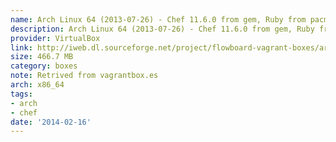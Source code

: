 ```yaml
---
name: Arch Linux 64 (2013-07-26) - Chef 11.6.0 from gem, Ruby from pacman
description: Arch Linux 64 (2013-07-26) - Chef 11.6.0 from gem, Ruby from pacman
provider: VirtualBox
link: http://iweb.dl.sourceforge.net/project/flowboard-vagrant-boxes/arch64-2013-07-26-chef.box
size: 466.7 MB
category: boxes
note: Retrived from vagrantbox.es
arch: x86_64
tags:
- arch
- chef
date: '2014-02-16'
---
```

